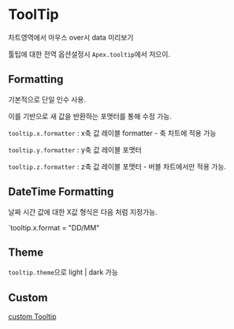 # ToolTip

차트영역에서 마우스 over시 data 미리보기



툴팁에 대한 전역 옵션설정시 `Apex.tooltip`에서 저으이.



## Formatting

기본적으로 단일 인수 사용. 

이를 기반으로 새 값을 반환하는 포맷터를 통해 수정 가능.

`tooltip.x.formatter` : x축 값 레이블 formatter - 축 차트에 적용 가능

`tooltip.y.formatter` : y축 값 레이블 포맷터

`tooltip.z.formatter` : z축 값 레이블 포맷터 - 버블 차트에서만 적용 가능.



## DateTime Formatting

날짜 시간 값에 대한 X값 형식은 다음 처럼 지정가능.

`tooltip.x.format = "DD/MM"



## Theme

`tooltip.theme`으로 light | dark 가능



## Custom

[custom Tooltip](https://apexcharts.com/docs/options/tooltip/#custom)